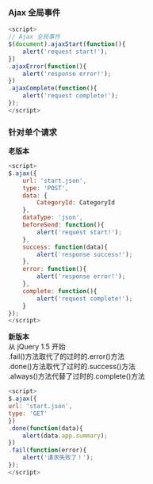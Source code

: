 ### Ajax 全局事件

```javascript
<script>
// Ajax 全局事件
$(document).ajaxStart(function(){
    alert('request start!');
})
.ajaxError(function(){
    alert('response error!');
})
.ajaxComplete(function(){
    alert('request complete!');
});
</script>
```

### 针对单个请求

**老版本**
```javascript
<script>
$.ajax({
    url: 'start.json',
    type: 'POST',
    data: {
        CategoryId: CategoryId
    },
    dataType: 'json',
    beforeSend: function(){
        alert('request start!');
    },
    success: function(data){
        alert('response success!');
    },
    error: function(){
        alert('response error!');
    },
    complete: function(){
        alert('request complete!');
    }
});
</script>
```

**新版本**  
从 jQuery 1.5 开始  
.fail()方法取代了的过时的.error()方法  
.done()方法取代了过时的.success()方法  
.always()方法代替了过时的.complete()方法  
```javascript
<script>
$.ajax({
url: 'start.json',
type: 'GET'
})
.done(function(data){
    alert(data.app.summary);
})
.fail(function(error){
    alert('请求失败了！');
});
</script>
```
